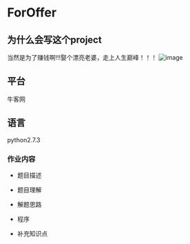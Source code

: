 # ForOffer

## 为什么会写这个project
当然是为了赚钱啊!!!娶个漂亮老婆，走上人生巅峰！！！
![image](../picture/work/130063604698672953.png)

## 平台

牛客网

## 语言
python2.7.3

### 作业内容

* 题目描述

* 题目理解

* 解题思路

* 程序

* 补充知识点
